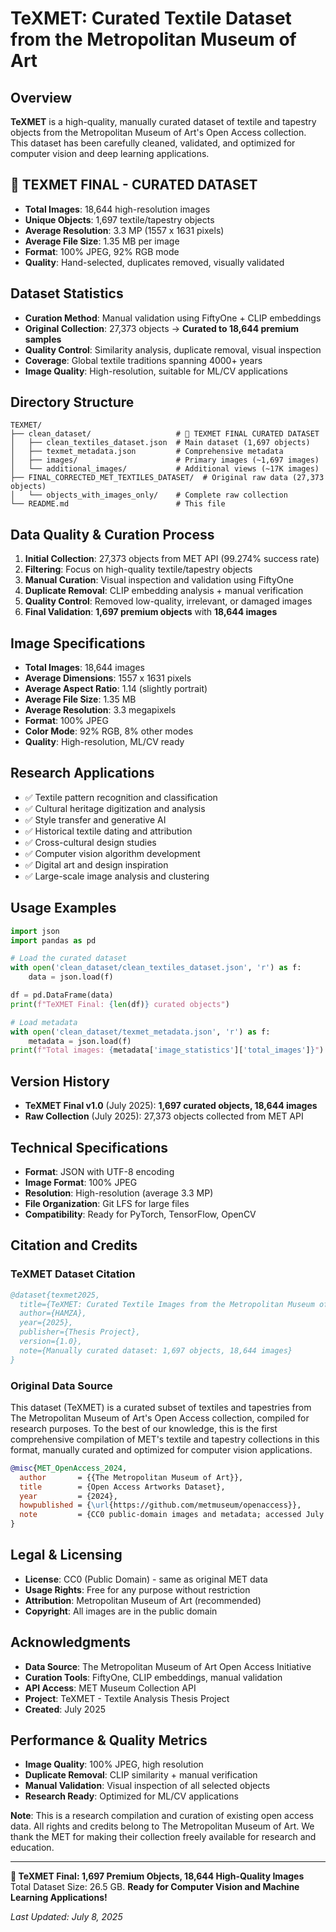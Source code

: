 # TeXMET: Curated Textile Dataset from the Metropolitan Museum of Art

## Overview
**TeXMET** is a high-quality, manually curated dataset of textile and tapestry objects from the Metropolitan Museum of Art's Open Access collection. This dataset has been carefully cleaned, validated, and optimized for computer vision and deep learning applications.

## 🎯 TEXMET FINAL - CURATED DATASET
- **Total Images**: 18,644 high-resolution images
- **Unique Objects**: 1,697 textile/tapestry objects  
- **Average Resolution**: 3.3 MP (1557 x 1631 pixels)
- **Average File Size**: 1.35 MB per image
- **Format**: 100% JPEG, 92% RGB mode
- **Quality**: Hand-selected, duplicates removed, visually validated

## Dataset Statistics
- **Curation Method**: Manual validation using FiftyOne + CLIP embeddings
- **Original Collection**: 27,373 objects → **Curated to 18,644 premium samples**
- **Quality Control**: Similarity analysis, duplicate removal, visual inspection
- **Coverage**: Global textile traditions spanning 4000+ years
- **Image Quality**: High-resolution, suitable for ML/CV applications

## Directory Structure
```
TEXMET/
├── clean_dataset/                   # 🎯 TEXMET FINAL CURATED DATASET
│   ├── clean_textiles_dataset.json  # Main dataset (1,697 objects)
│   ├── texmet_metadata.json         # Comprehensive metadata
│   ├── images/                      # Primary images (~1,697 images)
│   └── additional_images/           # Additional views (~17K images)
├── FINAL_CORRECTED_MET_TEXTILES_DATASET/  # Original raw data (27,373 objects)
│   └── objects_with_images_only/    # Complete raw collection
└── README.md                        # This file
```

## Data Quality & Curation Process
1. **Initial Collection**: 27,373 objects from MET API (99.274% success rate)
2. **Filtering**: Focus on high-quality textile/tapestry objects
3. **Manual Curation**: Visual inspection and validation using FiftyOne
4. **Duplicate Removal**: CLIP embedding analysis + manual verification
5. **Quality Control**: Removed low-quality, irrelevant, or damaged images
6. **Final Validation**: **1,697 premium objects** with **18,644 images**

## Image Specifications
- **Total Images**: 18,644 images
- **Average Dimensions**: 1557 x 1631 pixels
- **Average Aspect Ratio**: 1.14 (slightly portrait)
- **Average File Size**: 1.35 MB
- **Average Resolution**: 3.3 megapixels
- **Format**: 100% JPEG
- **Color Mode**: 92% RGB, 8% other modes
- **Quality**: High-resolution, ML/CV ready

## Research Applications
- ✅ Textile pattern recognition and classification
- ✅ Cultural heritage digitization and analysis
- ✅ Style transfer and generative AI
- ✅ Historical textile dating and attribution
- ✅ Cross-cultural design studies
- ✅ Computer vision algorithm development
- ✅ Digital art and design inspiration
- ✅ Large-scale image analysis and clustering

## Usage Examples
```python
import json
import pandas as pd

# Load the curated dataset
with open('clean_dataset/clean_textiles_dataset.json', 'r') as f:
    data = json.load(f)

df = pd.DataFrame(data)
print(f"TeXMET Final: {len(df)} curated objects")

# Load metadata
with open('clean_dataset/texmet_metadata.json', 'r') as f:
    metadata = json.load(f)
print(f"Total images: {metadata['image_statistics']['total_images']}")
```

## Version History
- **TeXMET Final v1.0** (July 2025): **1,697 curated objects, 18,644 images**
- **Raw Collection** (July 2025): 27,373 objects collected from MET API

## Technical Specifications
- **Format**: JSON with UTF-8 encoding
- **Image Format**: 100% JPEG
- **Resolution**: High-resolution (average 3.3 MP)
- **File Organization**: Git LFS for large files
- **Compatibility**: Ready for PyTorch, TensorFlow, OpenCV

## Citation and Credits

### TeXMET Dataset Citation
```bibtex
@dataset{texmet2025,
  title={TeXMET: Curated Textile Images from the Metropolitan Museum of Art},
  author={HAMZA},
  year={2025},
  publisher={Thesis Project},
  version={1.0},
  note={Manually curated dataset: 1,697 objects, 18,644 images}
}
```

### Original Data Source
This dataset (TeXMET) is a curated subset of textiles and tapestries from The Metropolitan Museum of Art's Open Access collection, compiled for research purposes. To the best of our knowledge, this is the first comprehensive compilation of MET's textile and tapestry collections in this format, manually curated and optimized for computer vision applications.

```bibtex
@misc{MET_OpenAccess_2024,
  author       = {{The Metropolitan Museum of Art}},
  title        = {Open Access Artworks Dataset},
  year         = {2024},
  howpublished = {\url{https://github.com/metmuseum/openaccess}},
  note         = {CC0 public-domain images and metadata; accessed July 2025},
}
```

## Legal & Licensing
- **License**: CC0 (Public Domain) - same as original MET data
- **Usage Rights**: Free for any purpose without restriction
- **Attribution**: Metropolitan Museum of Art (recommended)
- **Copyright**: All images are in the public domain

## Acknowledgments
- **Data Source**: The Metropolitan Museum of Art Open Access Initiative
- **Curation Tools**: FiftyOne, CLIP embeddings, manual validation
- **API Access**: MET Museum Collection API
- **Project**: TeXMET - Textile Analysis Thesis Project
- **Created**: July 2025

## Performance & Quality Metrics
- **Image Quality**: 100% JPEG, high resolution
- **Duplicate Removal**: CLIP similarity + manual verification
- **Manual Validation**: Visual inspection of all selected objects
- **Research Ready**: Optimized for ML/CV applications

**Note**: This is a research compilation and curation of existing open access data. All rights and credits belong to The Metropolitan Museum of Art. We thank the MET for making their collection freely available for research and education.

---
**🎯 TeXMET Final: 1,697 Premium Objects, 18,644 High-Quality Images**
Total Dataset Size: 26.5 GB.
**Ready for Computer Vision and Machine Learning Applications!**

*Last Updated: July 8, 2025*
